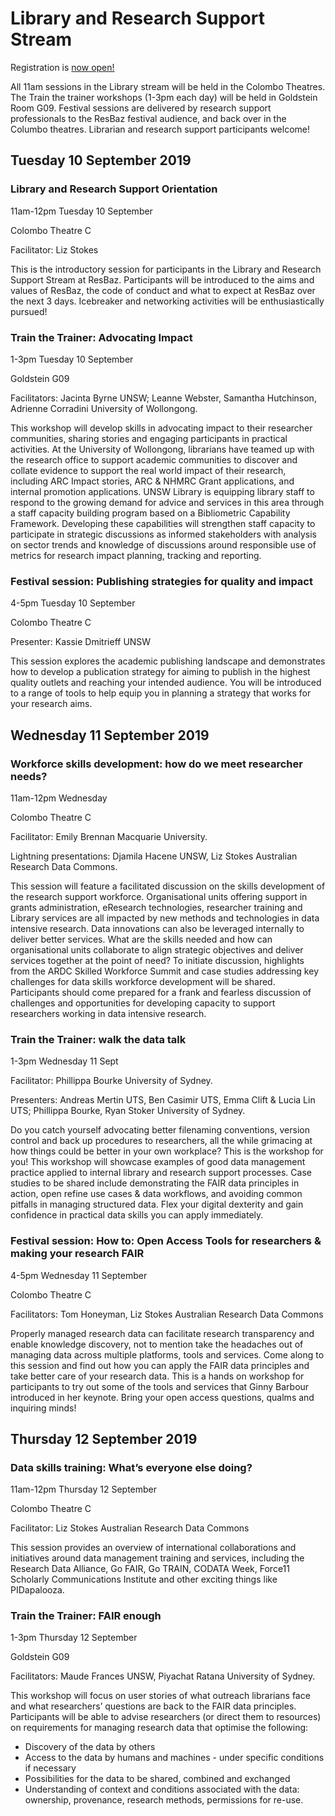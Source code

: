 # Library and Research Support Stream

Registration is <a href="https://resbaz.github.io/resbaz2019/sydney/#registration"> now open!</a>

All 11am sessions in the Library stream will be held in the Colombo Theatres. The Train the trainer workshops (1-3pm each day) will be held in Goldstein Room G09. Festival sessions are delivered by research support professionals to the ResBaz festival audience, and back over in the Columbo theatres. Librarian and research support participants welcome!

## Tuesday 10 September 2019

### Library and Research Support Orientation

11am-12pm Tuesday 10 September

Colombo Theatre C

Facilitator: Liz Stokes

This is the introductory session for participants in the Library and Research Support Stream at ResBaz. Participants will be introduced to the aims and values of ResBaz, the code of conduct and what to expect at ResBaz over the next 3 days. Icebreaker and networking activities will be enthusiastically pursued! 

### Train the Trainer: Advocating Impact

1-3pm Tuesday 10 September

Goldstein G09

Facilitators: Jacinta Byrne UNSW; Leanne Webster, Samantha Hutchinson, Adrienne Corradini University of Wollongong.

This workshop will develop skills in advocating impact to their researcher communities, sharing stories and engaging participants in practical activities. At the University of Wollongong, librarians have teamed up with the research office to support academic communities to discover and collate evidence to support the real world impact of their research, including ARC Impact stories, ARC & NHMRC Grant applications, and internal promotion applications.  UNSW Library is equipping library staff to respond to the growing demand for advice and services in this area through a staff capacity building program based on a Bibliometric Capability Framework. Developing these capabilities will strengthen staff capacity to participate in strategic discussions as informed stakeholders with analysis on sector trends and knowledge of discussions around responsible use of metrics for research impact planning, tracking and reporting.

### Festival session: Publishing strategies for quality and impact

4-5pm Tuesday 10 September

Colombo Theatre C

Presenter: Kassie Dmitrieff UNSW

This session explores the academic publishing landscape and demonstrates how to develop a publication strategy for aiming to publish in the highest quality outlets and reaching your intended audience. You will be introduced to a range of tools to help equip you in planning a strategy that works for your research aims.

## Wednesday 11 September 2019

### Workforce skills development: how do we meet researcher needs?

11am-12pm Wednesday 

Colombo Theatre C

Facilitator: Emily Brennan Macquarie University.

Lightning presentations: Djamila Hacene UNSW, Liz Stokes Australian Research Data Commons.

This session will feature a facilitated discussion on the skills development of the research support workforce. Organisational units offering support in grants administration, eResearch technologies, researcher training and Library services are all impacted by new methods and technologies in data intensive research. Data innovations can also be leveraged internally to deliver better services. What are the skills needed and how can organisational units collaborate to align strategic objectives and deliver services together at the point of need? To initiate discussion, highlights from the ARDC Skilled Workforce Summit and case studies addressing key challenges for data skills workforce development will be shared. Participants should come prepared for a frank and fearless discussion of challenges and opportunities for developing capacity to support researchers working in data intensive research.

### Train the Trainer: walk the data talk

1-3pm Wednesday 11 Sept

Facilitator: Phillippa Bourke University of Sydney. 

Presenters: Andreas Mertin UTS, Ben Casimir UTS, Emma Clift & Lucia Lin UTS; Phillippa Bourke, Ryan Stoker University of Sydney.

Do you catch yourself advocating better filenaming conventions, version control and back up procedures to researchers, all the while grimacing at how things could be better in your own workplace? This is the workshop for you! This workshop will showcase examples of good data management practice applied to internal library and research support processes. Case studies to be shared include demonstrating the FAIR data principles in action, open refine use cases & data workflows, and avoiding common pitfalls in managing structured data. Flex your digital dexterity and gain confidence in practical data skills you can apply immediately.

### Festival session: How to: Open Access Tools for researchers & making your research FAIR

4-5pm Wednesday 11 September

Colombo Theatre C

Facilitators: Tom Honeyman, Liz Stokes Australian Research Data Commons

Properly managed research data can facilitate research transparency and enable knowledge discovery, not to mention take the headaches out of managing data across multiple platforms, tools and services. Come along to this session and find out how you can apply the FAIR data principles and take better care of your research data. This is a hands on workshop for participants to try out some of the tools and services that Ginny Barbour introduced in her keynote. Bring your open access questions, qualms and inquiring minds! 

## Thursday 12 September 2019

### Data skills training: What’s everyone else doing?

11am-12pm Thursday 12 September

Colombo Theatre C

Facilitator: Liz Stokes Australian Research Data Commons

This session provides an overview of international collaborations and initiatives around data management training and services, including the Research Data Alliance, Go FAIR, Go TRAIN, CODATA Week, Force11 Scholarly Communications Institute and other exciting things like PIDapalooza. 

### Train the Trainer: FAIR enough

1-3pm Thursday 12 September

Goldstein G09

Facilitators: Maude Frances UNSW, Piyachat Ratana University of Sydney.

This workshop will focus on user stories of what outreach librarians face and what researchers’ questions are back to the FAIR data principles. Participants will be able to advise researchers (or direct them to resources) on requirements for managing research data that optimise the following:
- Discovery of the data by others
- Access to the data by humans and machines - under specific conditions if necessary
- Possibilities for the data to be shared, combined and exchanged
- Understanding of context and conditions associated with the data: ownership, provenance, research methods, permissions for re-use.
